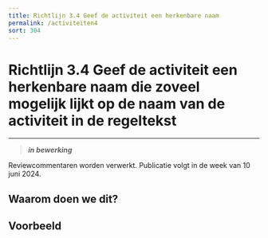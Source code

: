 ```yaml
---
title: Richtlijn 3.4 Geef de activiteit een herkenbare naam 
permalink: /activiteiten4
sort: 304
---
```


# Richtlijn 3.4 Geef de activiteit een herkenbare naam die zoveel mogelijk lijkt op de naam van de activiteit in de regeltekst 
----------------

> _**in bewerking**_

Reviewcommentaren worden verwerkt. Publicatie volgt in de week van 10 juni 2024.

## Waarom doen we dit?


**Voorbeeld**
----------------
